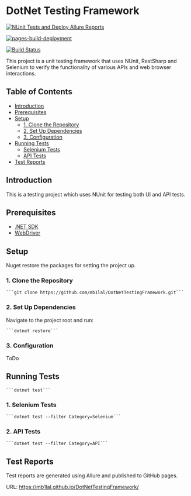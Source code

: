 # DotNet Testing Framework

[![NUnit Tests and Deploy Allure Reports](https://github.com/MB1lal/DotNetTestingFramework/actions/workflows/tests_and_deploy.yml/badge.svg)](https://github.com/MB1lal/DotNetTestingFramework/actions/workflows/tests_and_deploy.yml)

[![pages-build-deployment](https://github.com/MB1lal/DotNetTestingFramework/actions/workflows/pages/pages-build-deployment/badge.svg)](https://github.com/MB1lal/DotNetTestingFramework/actions/workflows/pages/pages-build-deployment)

[![Build Status](https://dev.azure.com/mb1lal/DesktopTest/_apis/build/status%2FMB1lal.DotNetTestingFramework?branchName=master)](https://dev.azure.com/mb1lal/DesktopTest/_build/latest?definitionId=3&branchName=master)

This project is a unit testing framework that uses NUnit, RestSharp and Selenium to verify the functionality of various APIs and web browser interactions.

## Table of Contents

- [Introduction](#introduction)
- [Prerequisites](#prerequisites)
- [Setup](#setup)
  - [1. Clone the Repository](#1-clone-the-repository)
  - [2. Set Up Dependencies](#2-set-up-dependencies)
  - [3. Configuration](#3-configuration)
- [Running Tests](#running-tests)
  - [Selenium Tests](#selenium-tests)
  - [API Tests](#api-tests)
- [Test Reports](#test-reports)

## Introduction
This is a testing project which uses NUnit for testing both UI and API tests.

## Prerequisites

- [.NET SDK](https://dotnet.microsoft.com/download)
- [WebDriver](https://www.selenium.dev/documentation/en/webdriver/driver_requirements/#quick-reference)

## Setup

Nuget restore the packages for setting the project up.

### 1. Clone the Repository

	```git clone https://github.com/mb1lal/DotNetTestingFramework.git```

### 2. Set Up Dependencies
Navigate to the project root and run:
	
	```dotnet restore```

### 3. Configuration
ToDo

## Running Tests
	
	```dotnet test```

### 1. Selenium Tests

	```dotnet test --filter Category=Selenium```

### 2. API Tests

	```dotnet test --filter Category=API```

## Test Reports
Test reports are generated using Allure and published to GitHub pages.

URL: https://mb1lal.github.io/DotNetTestingFramework/


